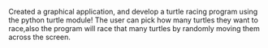 Created a graphical application, and develop a turtle racing program using the python turtle module! 
The user can pick how many turtles they want to race,also the program will race that many turtles by randomly moving them across the screen.
